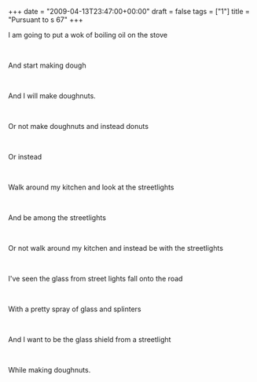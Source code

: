 +++
date = "2009-04-13T23:47:00+00:00"
draft = false
tags = ["1"]
title = "Pursuant to s 67"
+++
<p>I am going to put a wok of boiling oil on the stove</p><br/><p>And start making dough</p><br/><p>And I will make doughnuts.</p><br/><p>Or not make doughnuts and instead donuts</p><br/><p>Or instead</p><br/><p>Walk around my kitchen and look at the streetlights</p><br/><p>And be among the streetlights</p><br/><p>Or not walk around my kitchen and instead be with the streetlights</p><br/><p>I've seen the glass from street lights fall onto the road</p><br/><p>With a pretty spray of glass and splinters</p><br/><p>And I want to be the glass shield from a streetlight</p><br/><p>While making doughnuts.</p><div class="blogger-post-footer"><img width='1' height='1' src='https://blogger.googleusercontent.com/tracker/5693059957647979680-4577527839001589037?l=cosmiccowbell.blogspot.com' alt='' /></div>